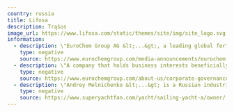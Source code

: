 ```yaml
---
country: russia
title: Lifosa
description: Trąšos
image_url: https://www.lifosa.com/static/themes/site/img/site_logo.svg
information:
  - description: \"EuroChem Group AG &lt;...&gt;, a leading global fertilizer producer, announces the formal opening of a new production plant for highly efficient, water-soluble fertilizers at its Lifosa subsidiary in Lithuania.\"
    type: negative
    source: https://www.eurochemgroup.com/media-announcements/eurochem-opens-new-16m-fertilizer-plant-in-lithuania/
  - description: \"A company that holds business interests beneficially for Mr. Andrey Melnichenko indirectly owns 99,9% of AIM Capital PLC registered in Cyprus, which in its turn owns 90% of EuroChem Group AG.\"
    type: negative
    source: https://www.eurochemgroup.com/about-us/corporate-governance/#legal-structure
  - description: \"Andrey Melnichenko &lt;...&gt; is a Russian industrialist with businesses in the fields of fertilizers and coal.\"
    type: negative
    source: https://www.superyachtfan.com/yacht/sailing-yacht-a/owner/
---
```

